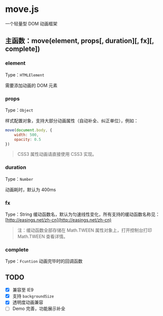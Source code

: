 # move.js
一个轻量型 DOM 动画框架

## 主函数：move(element, props[, duration][, fx][, complete])

### element
Type：`HTMLElement`

需要添加动画的 DOM 元素

### props
Type：`Object`

样式配置对象，支持大部分动画属性（自动补全、纠正单位），例如：
```javascript
move(document.body, {
    width: 500,
    opacity: 0.5
})
```
> CSS3 属性动画请直接使用 CSS3 实现。

### duration
Type：`Number`

动画耗时，默认为 400ms

### fx
Type：String
缓动函数名，默认为匀速线性变化，所有支持的缓动函数名称见：[http://easings.net/zh-cn](http://easings.net/zh-cn)
> 注：缓动函数全部存储在 Math.TWEEN 属性对象上，打开控制台打印 Math.TWEEN 查看详情。

### complete
Type：`Fcuntion`
动画完毕时的回调函数

## TODO
- [x] 兼容至 IE9
- [x] 支持 `backgroundSize`
- [x] 透明度动画兼容
- [ ] Demo 完善，功能展示补全